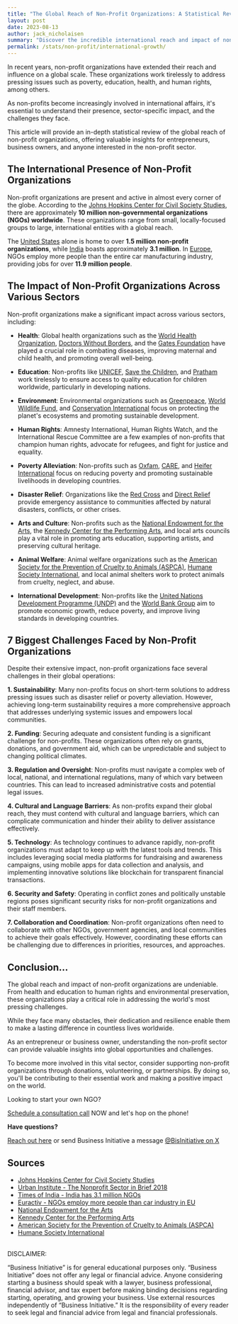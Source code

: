 ```yaml
---
title: "The Global Reach of Non-Profit Organizations: A Statistical Review"
layout: post
date: 2023-08-13
author: jack_nicholaisen
summary: "Discover the incredible international reach and impact of non-profit organizations across various sectors. Learn about the challenges they face and how they overcome them to make a difference in our global society. Don't miss this opportunity to understand the world of non-profits—read it HERE!"
permalink: /stats/non-profit/international-growth/
---
```


In recent years, non-profit organizations have extended their reach and influence on a global scale. These organizations work tirelessly to address pressing issues such as poverty, education, health, and human rights, among others. 

As non-profits become increasingly involved in international affairs, it's essential to understand their presence, sector-specific impact, and the challenges they face.

This article will provide an in-depth statistical review of the global reach of non-profit organizations, offering valuable insights for entrepreneurs, business owners, and anyone interested in the non-profit sector.

## The International Presence of Non-Profit Organizations

Non-profit organizations are present and active in almost every corner of the globe. According to the [Johns Hopkins Center for Civil Society Studies](https://ccss.jhu.edu/global-ngo-data/), there are approximately **10 million non-governmental organizations (NGOs) worldwide**. These organizations range from small, locally-focused groups to large, international entities with a global reach.

The [United States](https://www.urban.org/sites/default/files/publication/99046/the_nonprofit_sector_in_brief_2018_0.pdf) alone is home to over **1.5 million non-profit organizations**, while [India](https://timesofindia.indiatimes.com/india/India-has-31-lakh-NGOs-twice-the-number-of-schools/articleshow/47699699.cms) boasts approximately **3.1 million**. In [Europe](https://www.euractiv.com/section/economy-jobs/news/ngos-employ-more-people-than-car-industry-in-eu/), NGOs employ more people than the entire car manufacturing industry, providing jobs for over **11.9 million people**.

## The Impact of Non-Profit Organizations Across Various Sectors

Non-profit organizations make a significant impact across various sectors, including:

-  **Health**: Global health organizations such as the [World Health Organization](https://www.who.int/), [Doctors Without Borders](https://www.doctorswithoutborders.org/), and the [Gates Foundation](https://www.gatesfoundation.org/) have played a crucial role in combating diseases, improving maternal and child health, and promoting overall well-being.

-  **Education**: Non-profits like [UNICEF](https://www.unicef.org/education), [Save the Children](https://www.savethechildren.org/), and [Pratham](https://www.pratham.org/) work tirelessly to ensure access to quality education for children worldwide, particularly in developing nations.

-  **Environment**: Environmental organizations such as [Greenpeace](https://www.greenpeace.org/), [World Wildlife Fund](https://www.worldwildlife.org/), and [Conservation International](https://www.conservation.org/) focus on protecting the planet's ecosystems and promoting sustainable development.

-  **Human Rights**: Amnesty International, Human Rights Watch, and the International Rescue Committee are a few examples of non-profits that champion human rights, advocate for refugees, and fight for justice and equality.

-  **Poverty Alleviation**: Non-profits such as [Oxfam](https://www.oxfam.org/), [CARE](https://www.care.org/), and [Heifer International](https://www.heifer.org/) focus on reducing poverty and promoting sustainable livelihoods in developing countries.

-  **Disaster Relief**: Organizations like the [Red Cross](https://www.redcross.org/) and [Direct Relief](https://www.directrelief.org/) provide emergency assistance to communities affected by natural disasters, conflicts, or other crises.

-  **Arts and Culture**: Non-profits such as the [National Endowment for the Arts](https://www.arts.gov/), the [Kennedy Center for the Performing Arts](https://www.kennedy-center.org/), and local arts councils play a vital role in promoting arts education, supporting artists, and preserving cultural heritage.

-  **Animal Welfare**: Animal welfare organizations such as the [American Society for the Prevention of Cruelty to Animals (ASPCA)](https://www.aspca.org/), [Humane Society International](https://www.hsi.org/), and local animal shelters work to protect animals from cruelty, neglect, and abuse.

-  **International Development**: Non-profits like the [United Nations Development Programme (UNDP)](https://www.undp.org/content/undp/en/home.html) and the [World Bank Group](https://www.worldbank.org/) aim to promote economic growth, reduce poverty, and improve living standards in developing countries.

## 7 Biggest Challenges Faced by Non-Profit Organizations

Despite their extensive impact, non-profit organizations face several challenges in their global operations:

**1.  Sustainability**: Many non-profits focus on short-term solutions to address pressing issues such as disaster relief or poverty alleviation. However, achieving long-term sustainability requires a more comprehensive approach that addresses underlying systemic issues and empowers local communities.

**2.  Funding**: Securing adequate and consistent funding is a significant challenge for non-profits. These organizations often rely on grants, donations, and government aid, which can be unpredictable and subject to changing political climates.

**3.  Regulation and Oversight**: Non-profits must navigate a complex web of local, national, and international regulations, many of which vary between countries. This can lead to increased administrative costs and potential legal issues.

**4.  Cultural and Language Barriers**: As non-profits expand their global reach, they must contend with cultural and language barriers, which can complicate communication and hinder their ability to deliver assistance effectively.

**5.  Technology**: As technology continues to advance rapidly, non-profit organizations must adapt to keep up with the latest tools and trends. This includes leveraging social media platforms for fundraising and awareness campaigns, using mobile apps for data collection and analysis, and implementing innovative solutions like blockchain for transparent financial transactions.

**6.  Security and Safety**: Operating in conflict zones and politically unstable regions poses significant security risks for non-profit organizations and their staff members.

**7.  Collaboration and Coordination**: Non-profit organizations often need to collaborate with other NGOs, government agencies, and local communities to achieve their goals effectively. However, coordinating these efforts can be challenging due to differences in priorities, resources, and approaches.

## Conclusion...

The global reach and impact of non-profit organizations are undeniable. From health and education to human rights and environmental preservation, these organizations play a critical role in addressing the world's most pressing challenges.

While they face many obstacles, their dedication and resilience enable them to make a lasting difference in countless lives worldwide.

As an entrepreneur or business owner, understanding the non-profit sector can provide valuable insights into global opportunities and challenges.

To become more involved in this vital sector, consider supporting non-profit organizations through donations, volunteering, or partnerships. By doing so, you'll be contributing to their essential work and making a positive impact on the world.

Looking to start your own NGO?

[Schedule a consultation call](https://calendly.com/businessinitiative/30-minute-consultation-call) NOW and let's hop on the phone!

**Have questions?**

[Reach out here](https://www.businessinitiative.org/contact/) or send Business Initiative a message [@BisInitiative on X](https://twitter.com/BisInitiative)

<script async data-uid="0625212ce2" src="https://adept-hustler-4565.ck.page/0625212ce2/index.js"></script>

## Sources

-   [Johns Hopkins Center for Civil Society Studies](https://ccss.jhu.edu/global-ngo-data/)
-   [Urban Institute - The Nonprofit Sector in Brief 2018](https://www.urban.org/sites/default/files/publication/99046/the_nonprofit_sector_in_brief_2018_0.pdf)
-   [Times of India - India has 3.1 million NGOs](https://timesofindia.indiatimes.com/india/India-has-31-lakh-NGOs-twice-the-number-of-schools/articleshow/47699699.cms)
-   [Euractiv - NGOs employ more people than car industry in EU](https://www.euractiv.com/section/economy-jobs/news/ngos-employ-more-people-than-car-industry-in-eu/)
-   [National Endowment for the Arts](https://www.arts.gov/)
-   [Kennedy Center for the Performing Arts](https://www.kennedy-center.org/)
-   [American Society for the Prevention of Cruelty to Animals (ASPCA)](https://www.aspca.org/)
-   [Humane Society International](https://www.hsi.org/)

<br> DISCLAIMER:

“Business Initiative” is for general educational purposes only. “Business Initiative” does not offer any legal or financial advice. Anyone considering starting a business should speak with a lawyer, business professional, financial advisor, and tax expert before making binding decisions regarding starting, operating, and growing your business. Use external resources independently of “Business Initiative.” It is the responsibility of every reader to seek legal and financial advice from legal and financial professionals.